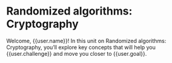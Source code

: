 # Randomized algorithms: Cryptography

Welcome, {{user.name}}! In this unit on Randomized algorithms: Cryptography, you’ll explore key concepts that will help you {{user.challenge}} and move you closer to {{user.goal}}.